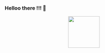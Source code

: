 ### Helloo there !!! 👋

<div id="header" align="center">
  <img src="https://media1.giphy.com/media/L8K62iTDkzGX6/giphy.gif?cid=ecf05e47oszmtgotr22tdqdrt0cna8bigxdsznr4a5h1602z&rid=giphy.gif&ct=g" width="100"/>
</div>

<!--


- 🔭 I’m currently working on ...
- 🌱 I’m currently learning ...
- 👯 I’m looking to collaborate on ...
- 🤔 I’m looking for help with ...
- 💬 Ask me about ...
- 📫 How to reach me: ...
- 😄 Pronouns: ...
- ⚡ Fun fact: ...
-->
